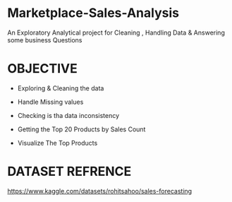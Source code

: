 # Marketplace-Sales-Analysis
An Exploratory Analytical project for Cleaning , Handling Data & Answering some business Questions  


# OBJECTIVE

- Exploring & Cleaning the data 

- Handle Missing values 

- Checking is tha data inconsistency 

- Getting the Top 20 Products by Sales Count 

- Visualize The Top Products 


# DATASET REFRENCE

https://www.kaggle.com/datasets/rohitsahoo/sales-forecasting
